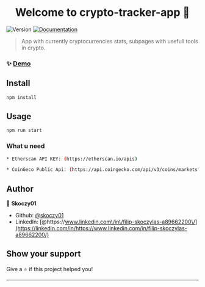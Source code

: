 <h1 align="center">Welcome to crypto-tracker-app 👋</h1>
<p>
  <img alt="Version" src="https://img.shields.io/badge/version-0.1.0-blue.svg?cacheSeconds=2592000" />
  <a href="https://www.coingecko.com/en/api/documentation" target="_blank">
    <img alt="Documentation" src="https://img.shields.io/badge/documentation-yes-brightgreen.svg" />
  </a>
</p>

> App with currently cryptocurrencies stats, subpages with usefull tools in crypto.

### ✨ [Demo](https://cryptocurrencies-tracker-app.netlify.app/)

## Install

```sh
npm install
```

## Usage

```sh
npm run start
```

### What u need

```sh
* Etherscan API KEY: (https://etherscan.io/apis)

* CoinGeco Public Api: (https://api.coingecko.com/api/v3/coins/markets?vs_currency=usd&order=market_cap_desc&per_page=50&page=1&sparkline=false&price_change_percentage=1h%2C24h%2C7d)
```

## Author

👤 **Skoczy01**

- Github: [@skoczy01](https://github.com/skoczy01)
- LinkedIn: [@https:\/\/www.linkedin.com\/in\/filip-skoczylas-a89662200\/](https://linkedin.com/in/https://www.linkedin.com/in/filip-skoczylas-a89662200/)

## Show your support

Give a ⭐️ if this project helped you!

---
